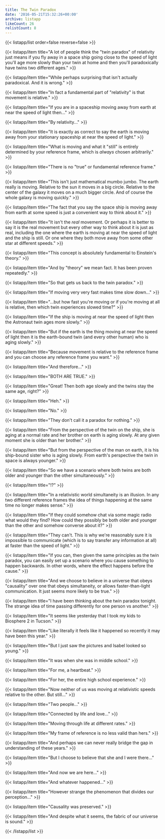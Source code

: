```yaml
---
title: The Twin Paradox
date: '2016-05-21T15:32:26+00:00'
archive: listapp
likeCount: 26
relistCount: 8
---
```



{{< listapp/list order=false reverse=false >}}

   {{< listapp/item title="A lot of people think the \"twin paradox\" of relativity just means if you fly away in a space ship going close to the speed of light you'll age more slowly than your twin at home and then you'll paradoxically have twins two different ages." >}}

   {{< listapp/item title="While perhaps surprising that isn't actually paradoxical. And it is wrong." >}}

   {{< listapp/item title="In fact a fundamental part of \"relativity\" is that movement is relative." >}}

   {{< listapp/item title="If you are in a spaceship moving away from earth at near the speed of light then..." >}}

   {{< listapp/item title="By relativity..." >}}

   {{< listapp/item title="It is exactly as correct to say the earth is moving away from your stationary spaceship at near the speed of light." >}}

   {{< listapp/item title="What is moving and what it \"still\" is entirely determined by your reference frame, which is *always* chosen arbitrarily." >}}

   {{< listapp/item title="There is no \"true\" or fundamental reference frame." >}}

   {{< listapp/item title="This isn't just mathematical mumbo jumbo. The earth really is moving. Relative to the sun it moves in a big circle. Relative to the center of the galaxy it moves on a much bigger circle. And of course the whole galaxy is moving quickly." >}}

   {{< listapp/item title="The fact that you say the space ship is moving away from earth at some speed is just a convenient way to think about it." >}}

   {{< listapp/item title="It isn't the *real* movement. Or perhaps it is better to say it is the real movement but every other way to think about it is just as real, including the one where the earth is moving at near the speed of light and the ship is still. Or one where they both move away from some other star at different speeds." >}}

   {{< listapp/item title="This concept is absolutely fundamental to Einstein's theory." >}}

   {{< listapp/item title="And by \"theory\" we mean fact. It has been proven repeatedly." >}}

   {{< listapp/item title="So that gets us back to the twin paradox." >}}

   {{< listapp/item title="If moving very very fast makes time slow down..." >}}

   {{< listapp/item title="...but how fast you're moving or if you're moving at all is relative, then which twin experiences slowed time?" >}}

   {{< listapp/item title="If the ship is moving at near the speed of light then the Astronaut twin ages more slowly." >}}

   {{< listapp/item title="But if the earth is the thing moving at near the speed of light then it is the earth-bound twin (and every other human) who is aging slowly." >}}

   {{< listapp/item title="Because movement is relative to the reference frame and you can choose any reference frame you want." >}}

   {{< listapp/item title="And therefore..." >}}

   {{< listapp/item title="BOTH ARE TRUE." >}}

   {{< listapp/item title="Great! Then both age slowly and the twins stay the same age, right?" >}}

   {{< listapp/item title="Heh." >}}

   {{< listapp/item title="No." >}}

   {{< listapp/item title="They don't call it a paradox for nothing." >}}

   {{< listapp/item title="From the perspective of the twin on the ship, she is aging at a normal rate and her brother on earth is aging slowly. At any given moment she is older than her brother." >}}

   {{< listapp/item title="But from the perspective of the man on earth, it is his ship-bound sister who is aging slowly. From earth's perspective the twin in space is always younger." >}}

   {{< listapp/item title="So we have a scenario where both twins are both older and younger than the other simultaneously." >}}

   {{< listapp/item title="⁉️" >}}

   {{< listapp/item title="In a relativistic world simultaneity is an illusion. In any two different reference frames the idea of things happening at the same time no longer makes sense." >}}

   {{< listapp/item title="If they could somehow chat via some magic radio what would they find? How could they possibly be both older and younger than the other and somehow converse about it?" >}}

   {{< listapp/item title="They can't. This is why we're reasonably sure it is impossible to communicate (which is to say transfer any information at all) at faster than the speed of light." >}}

   {{< listapp/item title="If you can, then given the same principles as the twin paradox, you can easily set up a scenario where you cause something to happen backwards. In other words, where the effect happens before the cause." >}}

   {{< listapp/item title="And we choose to believe in a universe that obeys \"causality\" over one that obeys simultaneity, or allows faster-than-light communication. It just seems more likely to be true." >}}

   {{< listapp/item title="I have been thinking about the twin paradox tonight. The strange idea of time passing differently for one person vs another." >}}

   {{< listapp/item title="It seems like yesterday that I took my kids to Biosphere 2 in Tucson." >}}

   {{< listapp/item title="Like literally it feels like it happened so recently it may have been this year." >}}

   {{< listapp/item title="But I just saw the pictures and Isabel looked so young." >}}

   {{< listapp/item title="It was when she was in middle school." >}}

   {{< listapp/item title="For me, a heartbeat." >}}

   {{< listapp/item title="For her, the entire high school experience." >}}

   {{< listapp/item title="Now neither of us was moving at relativistic speeds relative to the other. But still..." >}}

   {{< listapp/item title="Two people..." >}}

   {{< listapp/item title="Connected by life and love..." >}}

   {{< listapp/item title="Moving through life at different rates." >}}

   {{< listapp/item title="My frame of reference is no less valid than hers." >}}

   {{< listapp/item title="And perhaps we can never really bridge the gap in understanding of these years." >}}

   {{< listapp/item title="But I choose to believe that she and I were there..." >}}

   {{< listapp/item title="And now we are here..." >}}

   {{< listapp/item title="And whatever happened..." >}}

   {{< listapp/item title="However strange the phenomenon that divides our perception..." >}}

   {{< listapp/item title="Causality was preserved." >}}

   {{< listapp/item title="And despite what it seems, the fabric of our universe is sound." >}}

{{< /listapp/list >}}
